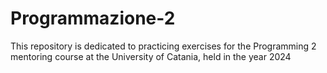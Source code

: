 # Programmazione-2
This repository is dedicated to practicing exercises for the Programming 2 mentoring course at the University of Catania, held in the year 2024

